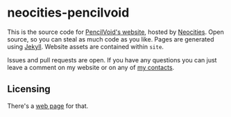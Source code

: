 # neocities-pencilvoid
This is the source code for [PencilVoid's website](https://pencilvoid.neocities.org/), hosted by [Neocities](https://neocities.org). Open source, so you can steal as much code as you like. Pages are generated using [Jekyll](https://jekyllrb.com). Website assets are contained within `site`.

Issues and pull requests are open. If you have any questions you can just leave a comment on my website or on any of [my contacts](https://pencilvoid.neocities.org/aboutme/#otherplaces).

## Licensing
There's a  [web page](https://pencilvoid.neocities.org/licensing) for that.
